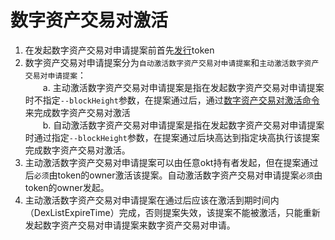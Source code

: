 # 数字资产交易对激活   
1. 在发起数字资产交易对申请提案前首先[发行](../getting-start/ico.html#token)token   
2. 数字资产交易对申请提案分为`自动激活数字资产交易对申请提案`和`主动激活数字资产交易对申请提案`：  
&emsp;&emsp;a. 主动激活数字资产交易对申请提案是指在发起数字资产交易对申请提案时不指定`--blockHeight`参数，在提案通过后，通过[数字资产交易对激活命令](../getting-start/command/gov.html#id8)来完成数字资产交易对激活   
&emsp;&emsp;b. 自动激活数字资产交易对申请提案是指在发起数字资产交易对申请提案时通过指定`--blockHeight`参数，在提案通过后块高达到指定块高执行该提案完成数字资产交易对激活。   
3. 主动激活数字资产交易对申请提案可以由任意okt持有者发起，但在提案通过后`必须`由token的owner激活该提案。自动激活数字资产交易对申请提案`必须`由token的owner发起。   
4. 主动激活数字资产交易对申请提案在通过后应该在激活到期时间内（DexListExpireTime）完成，否则提案失效，该提案不能被激活，只能重新发起数字资产交易对申请提案来数字资产交易对申请。

